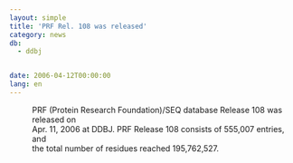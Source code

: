 ```yaml
---
layout: simple
title: 'PRF Rel. 108 was released'
category: news
db:
  - ddbj


date: 2006-04-12T00:00:00
lang: en
---
```


<dd>PRF (Protein Research Foundation)/SEQ database Release 108 was released on<br> Apr. 11, 2006 at DDBJ. PRF Release 108 consists of 555,007 entries, and<br> the total number of residues reached 195,762,527.</dd>
